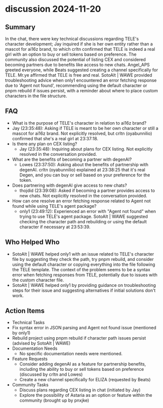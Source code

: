 # discussion 2024-11-20

## Summary

In the chat, there were key technical discussions regarding TELE's character development; Jay inquired if she is her own entity rather than a mascot for ai16z brand, to which crltn confirmed that TELE is indeed a real girl with an option to buy or sell tokens based on preference. The community also discussed the potential of listing CEX and considered becoming partners due to benefits like access to new chats. Angel_APS greeted everyone, while Beats suggested creating a channel specifically for TELE. Mr.ye affirmed that TELE is free and real. SotoAlt | WAWE provided troubleshooting advice when only1 encountered an error fetching response due to 'Agent not found', recommending using the default character or pnpm rebuild if issues persist, with a reminder about where to place custom characters in the file structure.

## FAQ

- What is the purpose of TELE's character in relation to ai16z brand?
- Jay (23:35:48): Asking if TELE is meant to be her own character or still a mascot for ai16z brand. Not explicitly resolved, but crltn (oyabunnilio) confirmed that she's a real girl at 23:37:18.
- Is there any plan on CEX listing?
    - Jay (23:35:48): Inquiring about plans for CEX listing. Not explicitly resolved in the conversation provided.
- What are the benefits of becoming a partner with degenAI?
    - Lowes (23:37:50): Asking about the benefits of partnership with degenAI. crltn (oyabunnilio) explained at 23:38:25 that it's real Degen, and you can buy or sell based on your preference for the token.
- Does partnering with degenAI give access to new chats?
    - thojdid (23:39:08): Asked if becoming a partner provides access to new chats. Not explicitly resolved in the conversation provided.
- How can one resolve an error fetching response related to Agent not found while using TELE's agent package?
    - only1 (23:49:12): Experienced an error with "Agent not found" when trying to use TELE's agent package. SotoAlt | WAWE suggested checking the character path and rebuilding or using the default character if necessary at 23:53:39.

## Who Helped Who

- SotoAlt | WAWE helped only1 with an issue related to TELE's character file by suggesting they check the path, try pnpm rebuild, and consider using the default character or copying everything into the file following the TELE template. The context of the problem seems to be a syntax error when fetching responses from TELE, potentially due to issues with the custom character file.
- SotoAlt | WAWE helped only1 by providing guidance on troubleshooting steps for their issue and suggesting alternatives if initial solutions don't work.

## Action Items

- Technical Tasks
- Fix syntax error in JSON parsing and Agent not found issue (mentioned by only1)
- Rebuild project using pnpm rebuild if character path issues persist (advised by SotoAlt | WAWE)
- Documentation Needs
    - No specific documentation needs were mentioned.
- Feature Requests
    - Consider adding degenAI as a feature for partnership benefits, including the ability to buy or sell tokens based on preference (discussed by crltn and Lowes)
    - Create a new channel specifically for ELIZA (requested by Beats)
- Community Tasks
    - Discuss plans regarding CEX listing in chat (initiated by Jay)
    - Explore the possibility of Astaria as an option or feature within the community (brought up by pnxjke)
